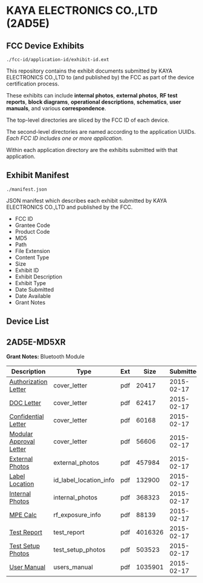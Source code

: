 # KAYA ELECTRONICS CO.,LTD (2AD5E)
## FCC Device Exhibits

```
./fcc-id/application-id/exhibit-id.ext
```

This repository contains the exhibit documents submitted by KAYA ELECTRONICS CO.,LTD to (and published by) the FCC as part of the device certification process.

These exhibits can include **internal photos**, **external photos**, **RF test reports**, **block diagrams**, **operational descriptions**, **schematics**, **user manuals**, and various **correspondence**.

The top-level directories are sliced by the FCC ID of each device.

The second-level directories are named according to the application UUIDs. *Each FCC ID includes one or more application.*

Within each application directory are the exhibits submitted with that application. 

## Exhibit Manifest

```
./manifest.json
```

JSON manifest which describes each exhibit submitted by KAYA ELECTRONICS CO.,LTD and published by the FCC.

- FCC ID
- Grantee Code
- Product Code
- MD5
- Path
- File Extension
- Content Type
- Size
- Exhibit ID
- Exhibit Description
- Exhibit Type
- Date Submitted
- Date Available
- Grant Notes

## Device List
## 2AD5E-MD5XR
**Grant Notes:** Bluetooth Module

| Description | Type | Ext | Size | Submitted | Available |
| ----------- | ---- | --- | ---- | --------- | --------- |
| [Authorization Letter](2AD5E-MD5XR/41bdf8c3e2efeab0b85612f8c5e501c5/2537405.pdf) | cover_letter | pdf | 20417 | 2015-02-17 | 2015-02-17 |
| [DOC Letter](2AD5E-MD5XR/41bdf8c3e2efeab0b85612f8c5e501c5/2537406.pdf) | cover_letter | pdf | 62417 | 2015-02-17 | 2015-02-17 |
| [Confidential Letter](2AD5E-MD5XR/41bdf8c3e2efeab0b85612f8c5e501c5/2537407.pdf) | cover_letter | pdf | 60168 | 2015-02-17 | 2015-02-17 |
| [Modular Approval Letter](2AD5E-MD5XR/41bdf8c3e2efeab0b85612f8c5e501c5/2537424.pdf) | cover_letter | pdf | 56606 | 2015-02-17 | 2015-02-17 |
| [External Photos](2AD5E-MD5XR/41bdf8c3e2efeab0b85612f8c5e501c5/2537401.pdf) | external_photos | pdf | 457984 | 2015-02-17 | 2015-08-16 |
| [Label Location](2AD5E-MD5XR/41bdf8c3e2efeab0b85612f8c5e501c5/2537408.pdf) | id_label_location_info | pdf | 132900 | 2015-02-17 | 2015-02-17 |
| [Internal Photos](2AD5E-MD5XR/41bdf8c3e2efeab0b85612f8c5e501c5/2537402.pdf) | internal_photos | pdf | 368323 | 2015-02-17 | 2015-08-16 |
| [MPE Calc](2AD5E-MD5XR/41bdf8c3e2efeab0b85612f8c5e501c5/2537409.pdf) | rf_exposure_info | pdf | 88139 | 2015-02-17 | 2015-02-17 |
| [Test Report](2AD5E-MD5XR/41bdf8c3e2efeab0b85612f8c5e501c5/2537423.pdf) | test_report | pdf | 4016326 | 2015-02-17 | 2015-02-17 |
| [Test Setup Photos](2AD5E-MD5XR/41bdf8c3e2efeab0b85612f8c5e501c5/2537404.pdf) | test_setup_photos | pdf | 503523 | 2015-02-17 | 2015-08-16 |
| [User Manual](2AD5E-MD5XR/41bdf8c3e2efeab0b85612f8c5e501c5/2537403.pdf) | users_manual | pdf | 1035901 | 2015-02-17 | 2015-08-16 |
